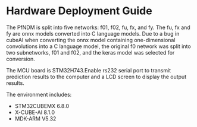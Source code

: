 # Hardware Deployment Guide
The PfNDM is split into five networks: f01, f02, fu, fx, and fy. The fu, fx and fy are onnx models converted into C language models. Due to a bug in cubeAI when converting the onnx model containing one-dimensional convolutions into a C language model, the original f0 network was split into two subnetworks, f01 and f02, and the keras model was selected for conversion.

The MCU board is STM32H743.Enable rs232 serial port to transmit prediction results to the computer and a LCD screen  to display the output results.

The environment includes:  
* STM32CUBEMX 6.8.0  
* X-CUBE-AI 8.1.0  
* MDK-ARM V5.32
